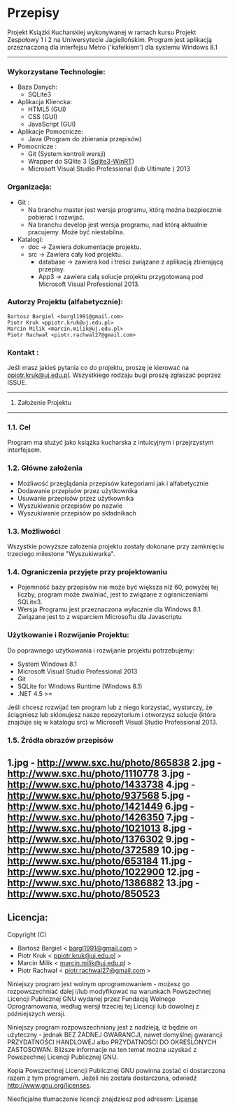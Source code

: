  Przepisy 
==============

Projekt Książki Kucharskiej wykonywanej w ramach kursu Projekt Zespołowy 1 i 2 na Uniwersytecie Jagiellońskim. Program jest aplikacją przeznaczoną dla interfejsu Metro ('kafelkiem') dla systemu Windows 8.1

-------------------------------

### Wykorzystane Technologie: ###

* Baza Danych:
	* SQLite3
* Aplikacja Kliencka:
	* HTML5 (GUI)
	* CSS (GUI)
	* JavaScript (GUI)
* Aplikacje Pomocnicze:
	* Java (Program do zbierania przepisów)
* Pomocnicze : 
	* Git (System kontroli wersji)
	* Wrapper do SQlite 3 ([Sqlite3-WinRT](https://github.com/doo/SQLite3-WinRT "Sqlite3-WinRT"))
	* Microsoft Visual Studio Professional (lub Ultimate ) 2013
	
### Organizacja: 

* Git :
	* Na branchu master jest wersja programu, którą można bezpiecznie pobierać i rozwijać.
	* Na branchu develop jest wersja programu, nad którą aktualnie pracujemy. Może być niestabilna.
* Katalogi:
	* doc -> Zawiera dokumentacje projektu.
	* src -> Zawiera cały kod projektu.
		*  database -> zawiera kod i treści związane z aplikacją zbierającą przepisy.
		*  App3 -> zawiera całą solucje projektu przygotowaną pod Microsoft Visual Professional 2013.
	
### Autorzy Projektu (alfabetycznie):
	Bartosz Bargiel <bargl1991@gmail.com>
	Piotr Kruk <ppiotr.kruk@uj.edu.pl>
	Marcin Milik <marcin.milik@uj.edu.pl>
	Piotr Rachwał <piotr.rachwal27@gmail.com>

### Kontakt : 
Jeśli masz jakieś pytania co do projektu, proszę je kierować na <ppiotr.kruk@uj.edu.pl>.
Wszystkiego rodzaju bugi proszę zgłaszać poprzez ISSUE.

---


1. Założenie Projektu
-----------------------

### 1.1. Cel

Program ma służyć jako książka kucharska z intuicyjnym i przejrzystym interfejsem.

### 1.2. Główne założenia 

* Możliwość przeglądania przepisów kategoriami jak i alfabetycznie
* Dodawanie przepisów przez użytkownika
* Usuwanie przepisów przez użytkownika
* Wyszukiwanie przepisów po nazwie
* Wyszukiwanie przepisów po składnikach

### 1.3. Możliwości

Wszystkie powyższe założenia projektu zostały dokonane przy zamknięciu trzeciego milestone "Wyszukiwarka".

### 1.4. Ograniczenia przyjęte przy projektowaniu

* Pojemność bazy przepisów nie może być większa niż 60, powyżej tej liczby, program może zwalniać, jest to związane z ograniczeniami SQLite3.
* Wersja Programu jest przeznaczona wyłacznie dla Windows 8.1. Związane jest to z wsparciem Microsoftu dla Javascriptu

### Użytkowanie i Rozwijanie Projektu:

Do poprawnego użytkowania i rozwijanie projektu potrzebujemy: 

* System Windows 8.1
* Microsoft Visual Studio Professional 2013
* Git
* SQLite for Windows Runtime (Windows 8.1)
* .NET 4.5 >=

Jeśli chcesz rozwijać ten program lub z niego korzystać, wystarczy, że ściągniesz lub sklonujesz nasze repozytorium 
i otworzysz solucje (która znajduje się w katalogu src) w Microsoft Visual Studio Professional 2013.

### 1.5. Źródła obrazów przepisów

1.jpg - http://www.sxc.hu/photo/865838
2.jpg - http://www.sxc.hu/photo/1110778
3.jpg - http://www.sxc.hu/photo/1433738
4.jpg - http://www.sxc.hu/photo/937568
5.jpg - http://www.sxc.hu/photo/1421449
6.jpg - http://www.sxc.hu/photo/1426350
7.jpg - http://www.sxc.hu/photo/1021013
8.jpg - http://www.sxc.hu/photo/1376302
9.jpg - http://www.sxc.hu/photo/372589
10.jpg - http://www.sxc.hu/photo/653184
11.jpg - http://www.sxc.hu/photo/1022900
12.jpg - http://www.sxc.hu/photo/1386882
13.jpg - http://www.sxc.hu/photo/850523
-------------------------------------------------

## Licencja: 


Copyright (C)

* 	Bartosz Bargiel < <bargl1991@gmail.com> >
*	Piotr Kruk < <ppiotr.kruk@uj.edu.pl> >
*	Marcin Milik < <marcin.milik@uj.edu.pl> >
*	Piotr Rachwał < <piotr.rachwal27@gmail.com>	>

Niniejszy program jest wolnym oprogramowaniem - możesz go rozpowszechniać dalej
i/lub modyfikować na warunkach Powszechnej Licencji Publicznej GNU wydanej przez
Fundację Wolnego Oprogramowania, według wersji trzeciej tej Licencji lub dowolnej
z późniejszych wersji.

Niniejszy program rozpowszechniany jest z nadzieją, iż będzie on użyteczny - jednak
BEZ ŻADNEJ GWARANCJI, nawet domyślnej gwarancji PRZYDATNOŚCI HANDLOWEJ
albo PRZYDATNOŚCI DO OKREŚLONYCH ZASTOSOWAŃ. Bliższe informacje na ten temat
można uzyskać z Powszechnej Licencji Publicznej GNU.

Kopia Powszechnej Licencji Publicznej GNU powinna zostać ci dostarczona razem
z tym programem. Jeżeli nie została dostarczona, odwiedź http://www.gnu.org/licenses.

Nieoficjalne tłumaczenie licencji znajdziesz pod adresem: [License](http://itlaw.computerworld.pl/index.php/gpl-3/)

